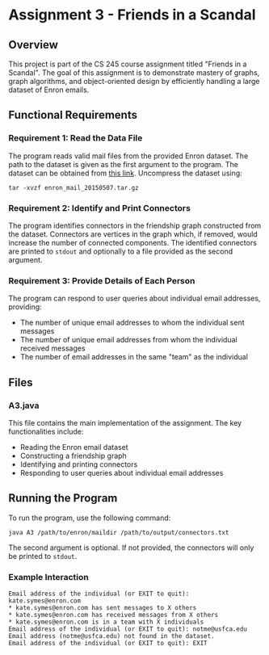 
# Assignment 3 - Friends in a Scandal

## Overview

This project is part of the CS 245 course assignment titled "Friends in a Scandal". The goal of this assignment is to demonstrate mastery of graphs, graph algorithms, and object-oriented design by efficiently handling a large dataset of Enron emails.

## Functional Requirements

### Requirement 1: Read the Data File

The program reads valid mail files from the provided Enron dataset. The path to the dataset is given as the first argument to the program. The dataset can be obtained from [this link](https://www.cs.cmu.edu/~./enron/enron_mail_20150507.tar.gz). Uncompress the dataset using:
```
tar -xvzf enron_mail_20150507.tar.gz
```

### Requirement 2: Identify and Print Connectors

The program identifies connectors in the friendship graph constructed from the dataset. Connectors are vertices in the graph which, if removed, would increase the number of connected components. The identified connectors are printed to `stdout` and optionally to a file provided as the second argument.

### Requirement 3: Provide Details of Each Person

The program can respond to user queries about individual email addresses, providing:
- The number of unique email addresses to whom the individual sent messages
- The number of unique email addresses from whom the individual received messages
- The number of email addresses in the same "team" as the individual

## Files

### A3.java

This file contains the main implementation of the assignment. The key functionalities include:
- Reading the Enron email dataset
- Constructing a friendship graph
- Identifying and printing connectors
- Responding to user queries about individual email addresses

## Running the Program

To run the program, use the following command:
```
java A3 /path/to/enron/maildir /path/to/output/connectors.txt
```
The second argument is optional. If not provided, the connectors will only be printed to `stdout`.

### Example Interaction

```
Email address of the individual (or EXIT to quit): kate.symes@enron.com
* kate.symes@enron.com has sent messages to X others
* kate.symes@enron.com has received messages from X others
* kate.symes@enron.com is in a team with X individuals
Email address of the individual (or EXIT to quit): notme@usfca.edu
Email address (notme@usfca.edu) not found in the dataset.
Email address of the individual (or EXIT to quit): EXIT
```
